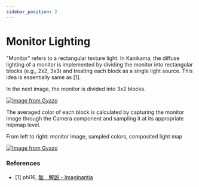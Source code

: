 ```yaml
---
sidebar_position: 2
---
```


# Monitor Lighting

"Monitor" refers to a rectangular texture light.
In Kanikama, the diffuse lighting of a monitor is implemented by dividing the monitor into rectangular blocks (e.g., 2x2, 3x3) and treating each block as a single light source. This idea is essentially same as [1].


In the next image, the monitor is divided into 3x2 blocks.

[![Image from Gyazo](https://i.gyazo.com/7f4519232a64f27c6190dd413f5540b8.gif)](https://gyazo.com/7f4519232a64f27c6190dd413f5540b8) 


The averaged color of each block is calculated by capturing the monitor image through the Camera component and sampling it at its appropriate mipmap level.

From left to right: monitor image, sampled colors, composited light map

[![Image from Gyazo](https://i.gyazo.com/b05fed27fe246479c1dd9a8ed0c8a2b0.gif)](https://gyazo.com/b05fed27fe246479c1dd9a8ed0c8a2b0)

### References

* [1] phi16,  [無　解説 - Imaginantia](https://phi16.hatenablog.com/entry/2021/05/29/204643)
